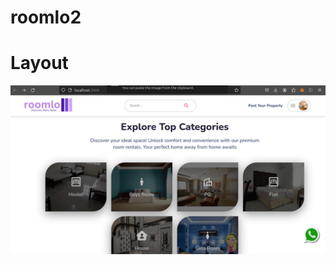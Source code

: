 # roomlo2 
# Layout
![home](https://github.com/abhishekmaurya149/roomlo2/blob/main/explorePage.jpeg)
